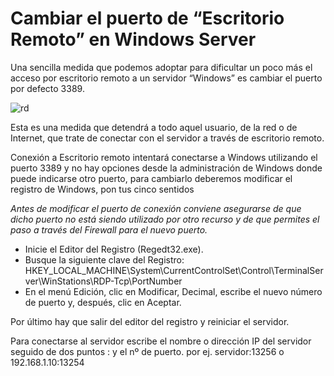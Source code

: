 # Cambiar el puerto de “Escritorio Remoto” en Windows Server

Una sencilla medida que podemos adoptar para dificultar un poco más el acceso por escritorio remoto a un servidor “Windows” es cambiar el puerto por defecto 3389.

 ![rd](../assets/escritorioremoto-300x182.jpg)

Esta es una medida que detendrá a todo aquel usuario, de la red o de Internet, que trate de conectar con el servidor a través de escritorio remoto.

Conexión a Escritorio remoto intentará conectarse a Windows utilizando el puerto 3389 y no hay opciones desde la administración de Windows donde puede indicarse otro puerto, para cambiarlo deberemos modificar el registro de Windows, pon tus cinco sentidos

*Antes de modificar el puerto de conexión conviene asegurarse de que dicho puerto no está siendo utilizado por otro recurso y de que permites el paso a través del Firewall para el nuevo puerto.*

* Inicie el Editor del Registro (Regedt32.exe).
* Busque la siguiente clave del Registro: HKEY_LOCAL_MACHINE\System\CurrentControlSet\Control\TerminalServer\WinStations\RDP-Tcp\PortNumber
* En el menú Edición, clic en Modificar, Decimal, escribe el nuevo número de puerto y, después, clic en Aceptar.

Por último hay que salir del editor del registro y reiniciar el servidor.

Para conectarse al servidor escribe el nombre o dirección IP  del servidor seguido de dos puntos : y el nº de puerto. por ej. servidor:13256 o 192.168.1.10:13254

